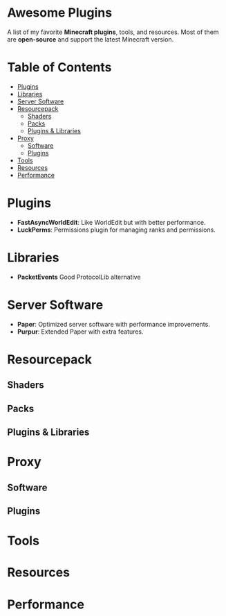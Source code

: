# Awesome Plugins

A list of my favorite **Minecraft plugins**, tools, and resources. Most of them are **open-source** and support the latest Minecraft version.  

# Table of Contents

- [Plugins](#plugins)
- [Libraries](#libraries)
- [Server Software](#server-software)
- [Resourcepack](#resourcepack)
  - [Shaders](#shaders)
  - [Packs](#packs)
  - [Plugins & Libraries](#plugins-libraries)
- [Proxy](#proxy)
  - [Software](#software)
  - [Plugins](#plugins)
- [Tools](#tools)
- [Resources](#resources)
- [Performance](#performance)

# Plugins
- **FastAsyncWorldEdit**: Like WorldEdit but with better performance.
- **LuckPerms**: Permissions plugin for managing ranks and permissions.

# Libraries
- **PacketEvents** Good ProtocolLib alternative

# Server Software
- **Paper**: Optimized server software with performance improvements.
- **Purpur**: Extended Paper with extra features.

# Resourcepack

## Shaders

## Packs

## Plugins & Libraries

# Proxy

## Software

## Plugins

# Tools

# Resources

# Performance
